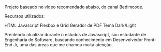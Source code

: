 Projeto baseado no vídeo recomendado abaixo, do canal Bedimcode.

Recursos utilizados:

HTML
Javascript
Flexbox e Grid
Gerador de PDF
Tema Dark/Light

Prentendo atualizar durante o estudos de Javascript, sou estudante de Engenharia de Software, buscando conhecimento em Desenvolvedor Front-End Jr, uma das áreas que me chamou muita atenção.
